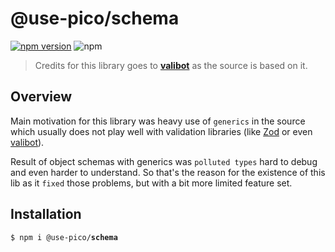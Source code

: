 # @use-pico/schema

[![npm version](https://badge.fury.io/js/@use-pico%2Fschema.svg)](https://badge.fury.io/js/@use-pico%2Fschema)
![npm](https://deno.bundlejs.com/badge?q=@use-pico/schema@^2.0.0&treeshake=[*])

> Credits for this library goes to **[valibot](https://github.com/fabian-hiller/valibot)** as the source is based on it.

## Overview

Main motivation for this library was heavy use of `generics` in the source which usually does not play well with validation libraries
(like [Zod](https://zod.dev/) or even [valibot](https://github.com/fabian-hiller/valibot)).

Result of object schemas with generics was `polluted types` hard to debug and even harder to understand. So that's the reason for the existence
of this lib as it `fixed` those problems, but with a bit more limited feature set.

## Installation

<tabs>
    <tab title="npm">
        <code>$ npm i @use-pico/<b>schema</b></code>
    </tab>
</tabs>
